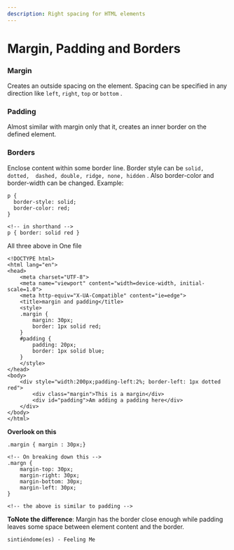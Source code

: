 ```yaml
---
description: Right spacing for HTML elements
---
```


# Margin, Padding and Borders

### Margin

Creates an outside spacing on the element. Spacing can be specified in any direction like `left`, `right`, `top` or `bottom` .

### Padding

Almost similar with margin only that it, creates an inner border on the defined element. 

### Borders

Enclose content within some border line. Border style can be `solid, dotted,  dashed, double, ridge, none, hidden` . Also border-color and border-width can be changed. Example:

```text
p {
  border-style: solid;
  border-color: red;
}

<!-- in shorthand -->
p { border: solid red }
```



All three above in One file

```text
<!DOCTYPE html>
<html lang="en">
<head>
    <meta charset="UTF-8">
    <meta name="viewport" content="width=device-width, initial-scale=1.0">
    <meta http-equiv="X-UA-Compatible" content="ie=edge">
    <title>margin and padding</title>
    <style>
    .margin {
        margin: 30px;
        border: 1px solid red;
    }
    #padding {
        padding: 20px;
        border: 1px solid blue;
    }
    </style>
</head>
<body>
    <div style="width:200px;padding-left:2%; border-left: 1px dotted red">
        <div class="margin">This is a margin</div>
        <div id="padding">Am adding a padding here</div>
    </div>
</body>
</html>
```



**Overlook on this**

```text
.margin { margin : 30px;}

<!-- On breaking down this -->
.margn {
    margin-top: 30px;
    margin-right: 30px;
    margin-bottom: 30px;
    margin-left: 30px;
}

<!-- the above is similar to padding -->
```

**ToNote the difference**: Margin has the border close enough while padding leaves some space between element content and the border.



```text
sintiéndome(es) - Feeling Me
```





